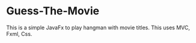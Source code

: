 # Guess-The-Movie
This is a simple JavaFx to play hangman with movie titles. 
This uses MVC, Fxml, Css. 
